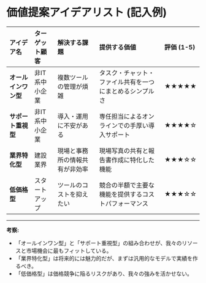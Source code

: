 # 価値提案アイデアリスト (記入例)

| アイデア名 | ターゲット顧客 | 解決する課題 | 提供する価値 | 評価 (1-5) |
| :--- | :--- | :--- | :--- | :--- |
| **オールインワン型** | 非IT系中小企業 | 複数ツールの管理が煩雑 | タスク・チャット・ファイル共有を一つにまとめるシンプルさ | ★★★★★ |
| **サポート重視型** | 非IT系中小企業 | 導入・運用に不安がある | 専任担当によるオンラインでの手厚い導入サポート | ★★★★☆ |
| **業界特化型** | 建設業界 | 現場と事務所の情報共有が非効率 | 現場写真の共有と報告書作成に特化した機能 | ★★★☆☆ |
| **低価格型** | スタートアップ | ツールのコストを抑えたい | 競合の半額で主要な機能を提供するコストパフォーマンス | ★★★☆☆ |

---
**考察:**
- 「オールインワン型」と「サポート重視型」の組み合わせが、我々のリソースと市場機会に最もフィットしている。
- 「業界特化型」は将来的には魅力的だが、まずは汎用的なモデルで実績を作るべき。
- 「低価格型」は価格競争に陥るリスクがあり、我々の強みを活かせない。
